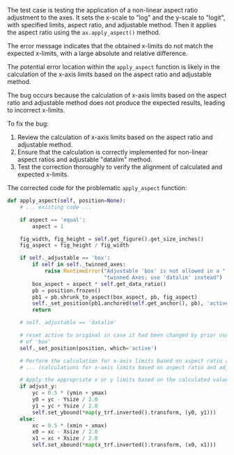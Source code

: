 The test case is testing the application of a non-linear aspect ratio adjustment to the axes. It sets the x-scale to "log" and the y-scale to "logit", with specified limits, aspect ratio, and adjustable method. Then it applies the aspect ratio using the `ax.apply_aspect()` method.

The error message indicates that the obtained x-limits do not match the expected x-limits, with a large absolute and relative difference.

The potential error location within the `apply_aspect` function is likely in the calculation of the x-axis limits based on the aspect ratio and adjustable method.

The bug occurs because the calculation of x-axis limits based on the aspect ratio and adjustable method does not produce the expected results, leading to incorrect x-limits.

To fix the bug:
1. Review the calculation of x-axis limits based on the aspect ratio and adjustable method.
2. Ensure that the calculation is correctly implemented for non-linear aspect ratios and adjustable "datalim" method.
3. Test the correction thoroughly to verify the alignment of calculated and expected x-limits.

The corrected code for the problematic `apply_aspect` function:

```python
def apply_aspect(self, position=None):
    # ... existing code ...

    if aspect == 'equal':
        aspect = 1

    fig_width, fig_height = self.get_figure().get_size_inches()
    fig_aspect = fig_height / fig_width

    if self._adjustable == 'box':
        if self in self._twinned_axes:
            raise RuntimeError("Adjustable 'box' is not allowed in a "
                               "twinned Axes; use 'datalim' instead")
        box_aspect = aspect * self.get_data_ratio()
        pb = position.frozen()
        pb1 = pb.shrunk_to_aspect(box_aspect, pb, fig_aspect)
        self._set_position(pb1.anchored(self.get_anchor(), pb), 'active')
        return

    # self._adjustable == 'datalim'

    # reset active to original in case it had been changed by prior use
    # of 'box'
    self._set_position(position, which='active')

    # Perform the calculation for x-axis limits based on aspect ratio and adjustable method
    # ... (calculations for x-axis limits based on aspect ratio and adjustable method) ...

    # Apply the appropriate x or y limits based on the calculated values
    if adjust_y:
        yc = 0.5 * (ymin + ymax)
        y0 = yc - Ysize / 2.0
        y1 = yc + Ysize / 2.0
        self.set_ybound(*map(y_trf.inverted().transform, (y0, y1)))
    else:
        xc = 0.5 * (xmin + xmax)
        x0 = xc - Xsize / 2.0
        x1 = xc + Xsize / 2.0
        self.set_xbound(*map(x_trf.inverted().transform, (x0, x1)))
```